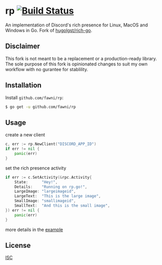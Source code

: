 # rp [![Build Status](https://img.shields.io/github/workflow/status/fawni/rp/build?logo=github)](https://github.com/fawni/rp/actions)

An implementation of Discord's rich presence for Linux, MacOS and Windows in Go. Fork of [hugolgst/rich-go](https://github.com/hugolgst/rich-go).

## Disclaimer

This fork is not meant to be a replacement or a production-ready library. The sole purpose of this fork is opinionated changes to suit my own workflow with no gurantee for stablility.

## Installation

Install `github.com/fawni/rp`:

```sh
$ go get -u github.com/fawni/rp
```

## Usage

create a new client

```go
c, err := rp.NewClient("DISCORD_APP_ID")
if err != nil {
	panic(err)
}
```

set the rich presence activity

```go
if err := c.SetActivity(&rpc.Activity{
	State:      "Hey!",
	Details:    "Running on rp.go!",
	LargeImage: "largeimageid",
	LargeText:  "This is the large image",
	SmallImage: "smallimageid",
	SmallText:  "And this is the small image",
}) err != nil {
	panic(err)
}
```

more details in the [example](example/main.go)

## License

[ISC](LICENSE)
